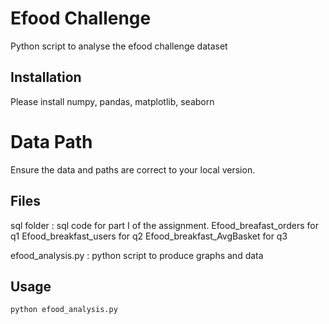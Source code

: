 # Efood Challenge

Python script to analyse the efood challenge dataset

## Installation

Please install numpy, pandas, matplotlib, seaborn 

# Data Path

Ensure the data and paths are correct to your local version.

## Files
sql folder : sql code for part I of the assignment. 
Efood_breafast_orders for q1
Efood_breakfast_users for q2
Efood_breakfast_AvgBasket for q3

efood_analysis.py : python script to produce graphs and data


## Usage
```
python efood_analysis.py

```

